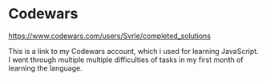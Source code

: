 # Codewars

https://www.codewars.com/users/Svrle/completed_solutions

This is a link to my Codewars account, which i used for learning JavaScript.
I went through multiple multiple difficulties of tasks in my first month of learning the language.

